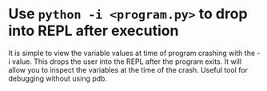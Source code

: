 # Use `python -i <program.py>` to drop into REPL after execution

It is simple to view the variable values at time of program crashing
with the -i value. This drops the user into the REPL after the program
exits. It will allow you to inspect the variables at the time of the
crash. Useful tool for debugging without using pdb.

